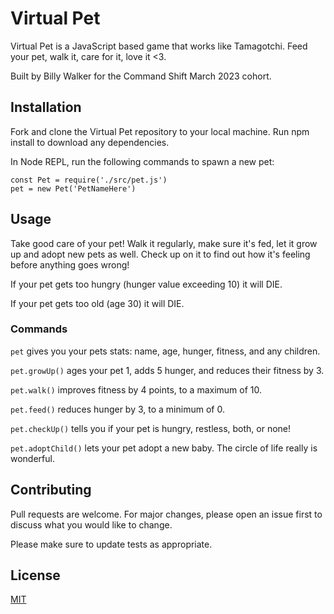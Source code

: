 # Virtual Pet

Virtual Pet is a JavaScript based game that works like Tamagotchi. Feed your pet, walk it, care for it, love it <3.

Built by Billy Walker for the Command Shift March 2023 cohort.

## Installation

Fork and clone the Virtual Pet repository to your local machine. Run npm install to download any dependencies.

In Node REPL, run the following commands to spawn a new pet:

    const Pet = require('./src/pet.js')
    pet = new Pet('PetNameHere')

## Usage

Take good care of your pet! Walk it regularly, make sure it's fed, let it grow up and adopt new pets as well. Check up on it to find out how it's feeling before anything goes wrong!

If your pet gets too hungry (hunger value exceeding 10) it will DIE.

If your pet gets too old (age 30) it will DIE.

### Commands

`pet` gives you your pets stats: name, age, hunger, fitness, and any children.

`pet.growUp()` ages your pet 1, adds 5 hunger, and reduces their fitness by 3.

`pet.walk()` improves fitness by 4 points, to a maximum of 10.

`pet.feed()` reduces hunger by 3, to a minimum of 0.

`pet.checkUp()` tells you if your pet is hungry, restless, both, or none!

`pet.adoptChild()` lets your pet adopt a new baby. The circle of life really is wonderful.

## Contributing

Pull requests are welcome. For major changes, please open an issue first
to discuss what you would like to change.

Please make sure to update tests as appropriate.

## License

[MIT](https://choosealicense.com/licenses/mit/)
